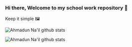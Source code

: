 ### Hi there, Welcome to my school work repository 👋

Keep it simple 🖼

![Ahmadun Na'il github stats](https://github-readme-stats.vercel.app/api?username=ahmaduunnail&theme=dark&show_icons=true&hide_border=true&text_color=fff&bg_color=151B23)

![Ahmadun Na'il github stats](https://github-readme-stats.vercel.app/api/top-langs/?username=ahmaduunnail&theme=dark&show_icons=true&hide_border=true&text_color=fff&bg_color=151B23)
